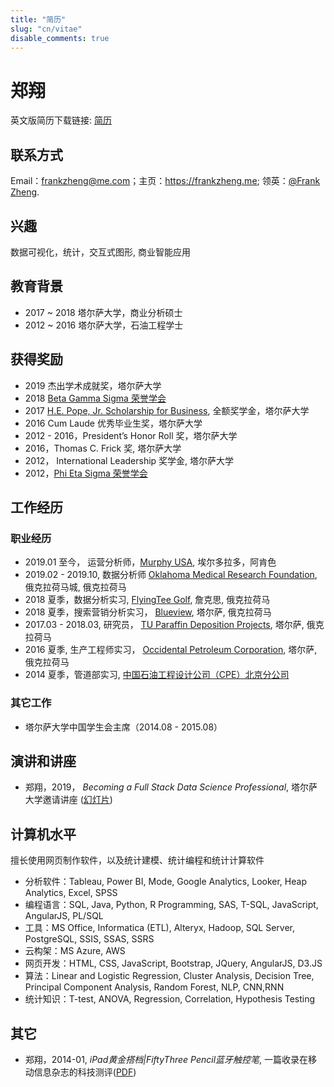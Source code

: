 ```yaml
---
title: "简历"
slug: "cn/vitae"
disable_comments: true
---
```


# 郑翔

英文版简历下载链接: <a href="https://github.com/Frankxz/frankzheng.me/blob/master/docs/CV%20FRANK%20ZHENG.pdf?raw=true" download>简历</a>

## 联系方式

Email：frankzheng@me.com；主页：<https://frankzheng.me>; 领英：[@Frank Zheng](https://www.linkedin.com/in/frank-zheng-xiang/).

## 兴趣

数据可视化，统计，交互式图形, 商业智能应用

## 教育背景

- 2017 ~ 2018 塔尔萨大学，商业分析硕士
- 2012 ~ 2016 塔尔萨大学，石油工程学士

## 获得奖励

- 2019 杰出学术成就奖，塔尔萨大学
- 2018 [Beta Gamma Sigma 荣誉学会](https://www.betagammasigma.org/home)
- 2017 [H.E. Pope, Jr. Scholarship for Business](https://business.utulsa.edu/graduate-business-programs/financing-your-degree/), 全额奖学金，塔尔萨大学
- 2016 Cum Laude 优秀毕业生奖，塔尔萨大学
- 2012 - 2016，President’s Honor Roll 奖，塔尔萨大学
- 2016，Thomas C. Frick 奖, 塔尔萨大学
- 2012， International Leadership 奖学金, 塔尔萨大学
- 2012，[Phi Eta Sigma 荣誉学会](https://www.phietasigma.org/)

## 工作经历

### 职业经历

- 2019.01 至今， 运营分析师，[Murphy USA](https://www.murphyusa.com/), 埃尔多拉多，阿肯色
- 2019.02 - 2019.10, 数据分析师 [Oklahoma Medical Research Foundation](https://omrf.org/), 俄克拉荷马城, 俄克拉荷马
- 2018 夏季，数据分析实习, [FlyingTee Golf](https://www.flyingteegolf.com/), 詹克思, 俄克拉荷马
- 2018 夏季，搜索营销分析实习， [Blueview](https://withchm.com/), 塔尔萨, 俄克拉荷马
- 2017.03 - 2018.03, 研究员， [TU Paraffin Deposition Projects](http://www.tupdp.utulsa.edu/), 塔尔萨, 俄克拉荷马
- 2016 夏季, 生产工程师实习， [Occidental Petroleum Corporation](https://www.oxy.com/Pages/default.aspx), 塔尔萨, 俄克拉荷马
- 2014 夏季，管道部实习, [中国石油工程设计公司（CPE）北京分公司](http://cpecc.cnpc.com.cn/cncpebj/mtjj/201506/bd8b39e9d4c546d2990df520f6780452.shtml)

### 其它工作

- 塔尔萨大学中国学生会主席（2014.08 - 2015.08）


## 演讲和讲座

<!--以下多数幻灯片都是基于 R Markdown 文档输出的 HTML 网页格式（尤其是近年来的幻灯片）；若需要查看 R Markdown 源文档，只需要在浏览器地址栏中将 `.html` 扩展名替换为 `.Rmd` 即可下载相应的 R Markdown 文档。-->

- 郑翔，2019， _Becoming a Full Stack Data Science Professional_, 塔尔萨大学邀请讲座 ([幻灯片](https://github.com/Frankxz/frankzheng.me/blob/master/docs/FSDS.pptx?raw=true)) 

## 计算机水平

擅长使用网页制作软件，以及统计建模、统计编程和统计计算软件

- 分析软件：Tableau, Power BI, Mode, Google Analytics, Looker, Heap Analytics, Excel, SPSS
- 编程语言：SQL, Java, Python, R Programming, SAS, T-SQL, JavaScript, AngularJS, PL/SQL
- 工具：MS Office, Informatica (ETL), Alteryx, Hadoop, SQL Server, PostgreSQL, SSIS, SSAS, SSRS
- 云构架：MS Azure, AWS
- 网页开发：HTML, CSS, JavaScript, Bootstrap, JQuery, AngularJS, D3.JS
- 算法：Linear and Logistic Regression, Cluster Analysis, Decision Tree, Principal Component Analysis, Random Forest, NLP, CNN,RNN
- 统计知识：T-test, ANOVA, Regression, Correlation, Hypothesis Testing


## 其它

- 郑翔，2014-01, _iPad黄金搭档|FiftyThree Pencil蓝牙触控笔_, 一篇收录在移动信息杂志的科技测评([PDF](https://github.com/Frankxz/frankzheng.me/blob/master/docs/172-179%E5%A4%A7%E9%85%8D%E8%A7%92.pdf?raw=true)) 

